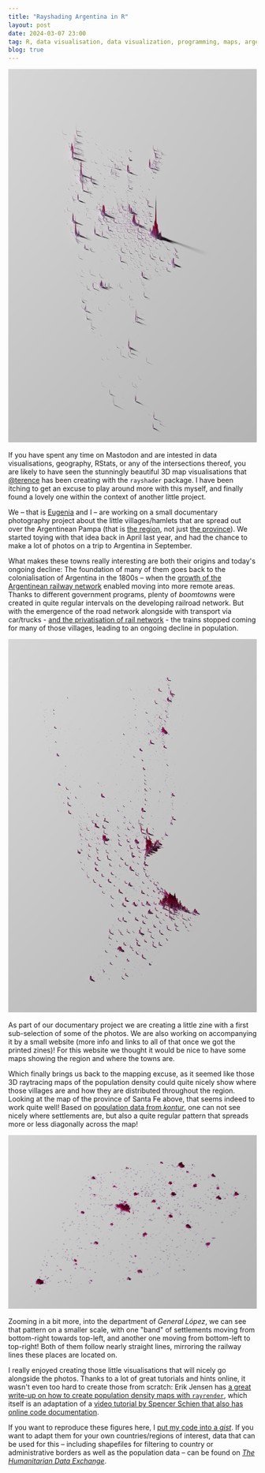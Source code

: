 ```yaml
---
title: "Rayshading Argentina in R"
layout: post
date: 2024-03-07 23:00
tag: R, data visualisation, data visualization, programming, maps, argentina, map
blog: true
---
```


[![a map of argentina with red bars showing the population density](/assets/images/2024-03-argentina-256.png)](/assets/images/2024-03-argentina-256.png)

If you have spent any time on Mastodon and are intested in data visualisations, geography, RStats, or any of the intersections thereof, you are likely to have seen the stunningly beautiful 3D map visualisations that [@terence](https://fosstodon.org/@terence) has been creating with the `rayshader` package. I have been itching to get an excuse to play around more with this myself,   and finally found a lovely one within the context of another little project. 

We – that is [Eugenia](https://www.ecovernton.info/) and I – are working on a small documentary photography project about the little villages/hamlets that are spread out over the Argentinean Pampa (that is [the region](https://en.wikipedia.org/wiki/Pampas), not just [the province](https://en.wikipedia.org/wiki/La_Pampa_Province)). We started toying with that idea back in April last year, and had the chance to make a lot of photos on a trip to Argentina in September. 

What makes these towns really interesting are both their origins and today's ongoing decline: The foundation of many of them goes back to the colonialisation of Argentina in the 1800s – when the [growth of the Argentinean railway network](https://read.dukeupress.edu/hahr/article/57/4/613/150600/The-Central-Argentine-Railway-and-the-Economic) enabled moving into more remote areas. Thanks to different government programs, plenty of _boomtowns_ were created in quite regular intervals on the developing railroad network. But with the emergence of the road network alongside with transport via car/trucks - [and the privatisation of rail network](https://www.tandfonline.com/doi/abs/10.1080/19338341.2013.787946) - the trains stopped coming for many of those villages, leading to an ongoing decline in population.

[![a map of the province of santa fe with red bars showing the population density](/assets/images/2024-03-santa_fe-256.png)](/assets/images/2024-03-santa_fe-256.png)

As part of our documentary project we are creating a little zine with a first sub-selection of some of the photos. We are also working on accompanying it by a small website (more info and links to all of that once we got the printed zines)! For this website we thought it would be nice to have some maps showing the region and where the towns are. 

Which finally brings us back to the mapping excuse, as it seemed like those 3D raytracing maps of the population density could quite nicely show where those villages are and how they are distributed throughout the region. Looking at the map of the province of Santa Fe above, that seems indeed to work quite well! Based on [population data from _kontur_](https://data.humdata.org/dataset/kontur-population-argentina), one can not see nicely where settlements are, but also a quite regular pattern that spreads more or less diagonally across the map! 

[![a map of the department of general lopez with red bars showing the population density](/assets/images/2024-03-gen-lopez-256.png)](/assets/images/2024-03-gen-lopez-256.png)

Zooming in a bit more, into the department of _General López_, we can see that pattern on a smaller scale, with one "band" of settlements moving from bottom-right towards top-left, and another one moving from bottom-left to top-right! Both of them follow nearly straight lines, mirroring the railway lines these places are located on. 

I really enjoyed creating those little visualisations that will nicely go alongside the photos. Thanks to a lot of great tutorials and hints online, it wasn't even too hard to create those from scratch: Erik Jensen has [a great write-up on how to create population density maps with `rayrender`](https://justjensen.co/making-population-density-maps-with-rayrender-in-r/), which itself is an adaptation of a [video tutorial by Spencer Schien that also has online code documentation](https://github.com/Pecners/kontur_rayshader_tutorial). 

If you want to reproduce these figures here, I [put my code into a _gist_](https://gist.github.com/gedankenstuecke/d3e9575c76116ecababf5b858ee40c2b). If you want to adapt them for your own countries/regions of interest, data that can be used for this – including shapefiles for filtering to country or administrative borders as well as the population data – can be found on _[The Humanitarian Data Exchange](https://data.humdata.org/)_. 

